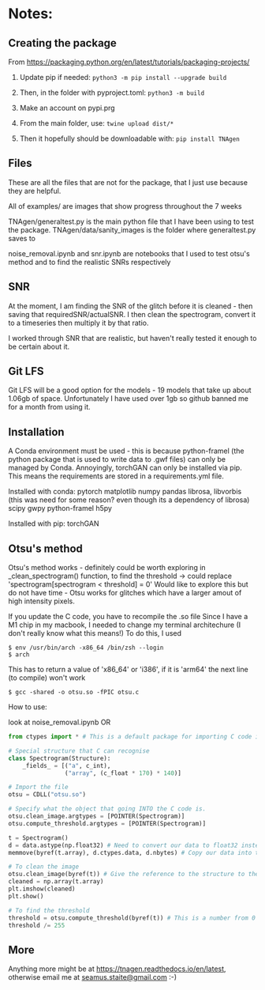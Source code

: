 
# Notes:

## Creating the package
From https://packaging.python.org/en/latest/tutorials/packaging-projects/

1) Update pip if needed:
```python3 -m pip install --upgrade build```

2) Then, in the folder with pyproject.toml:
```python3 -m build```

3) Make an account on pypi.prg

4) From the main folder, use: 
```twine upload dist/* ```

5) Then it hopefully should be downloadable with: ```pip install TNAgen```


## Files
These are all the files that are not for the package, that I just use because they are helpful.

All of examples/ are images that show progress throughout the 7 weeks

TNAgen/generaltest.py  is the main python file that I have been using to test the package.
TNAgen/data/sanity_images is the folder where generaltest.py saves to

noise_removal.ipynb and snr.ipynb are notebooks that I used to test otsu's method and to find the realistic SNRs respectively 


## SNR
At the moment, I am finding the SNR of the glitch before it is cleaned - then saving that requiredSNR/actualSNR. I then clean the spectrogram, convert it to a timeseries then
multiply it by that ratio. 

I worked through SNR that are realistic, but haven't really tested it enough to be certain about it.

## Git LFS
Git LFS will be a good option for the models - 19 models that take up about 1.06gb of space. Unfortunately I have used over 1gb so github banned me for a month from using it.

## Installation
A Conda environment must be used - this is because python-framel (the python package that is used to write data to .gwf files) can only be managed by Conda. 
Annoyingly, torchGAN can only be installed via pip. This means the requirements are stored in a requirements.yml file. 

Installed with conda:
pytorch
matplotlib
numpy
pandas
librosa, libvorbis (this was need for some reason? even though its a dependency of librosa)
scipy
gwpy
python-framel
h5py

Installed with pip:
torchGAN

## Otsu's method
Otsu's method works - definitely could be worth exploring in _clean_spectrogram() function, to find the threshold -> could replace 'spectrogram[spectrogram < threshold] = 0'
Would like to explore this but do not have time - Otsu works for glitches which have a larger amout of high intensity pixels. 

If you update the C code, you have to recompile the .so file
Since I have a M1 chip in my macbook, I needed to change my terminal architechure (I don't really know what this means!)
To do this, I used
```console
$ env /usr/bin/arch -x86_64 /bin/zsh --login
$ arch
```
This has to return a value of 'x86_64' or 'i386', if it is 'arm64' the next line (to compile) won't work
```console
$ gcc -shared -o otsu.so -fPIC otsu.c
```

How to use: 

look at noise_removal.ipynb
OR 
```python
from ctypes import * # This is a default package for importing C code into python

# Special structure that C can recognise
class Spectrogram(Structure):
    _fields_ = [("a", c_int),
                ("array", (c_float * 170) * 140)]

# Import the file
otsu = CDLL("otsu.so")

# Specify what the object that going INTO the C code is.
otsu.clean_image.argtypes = [POINTER(Spectrogram)]
otsu.compute_threshold.argtypes = [POINTER(Spectrogram)]

t = Spectrogram()
d = data.astype(np.float32) # Need to convert our data to float32 instead of float64
memmove(byref(t.array), d.ctypes.data, d.nbytes) # Copy our data into the Spectrogram structure, by memory allocation (this is much faster than two for loops)

# To clean the image
otsu.clean_image(byref(t)) # Give the reference to the structure to the 'clean_image' function - it mutates t.array, so we don't need a return value.
cleaned = np.array(t.array)
plt.imshow(cleaned)
plt.show()

# To find the threshold
threshold = otsu.compute_threshold(byref(t)) # This is a number from 0 to 255, so scale it to [0, 1]
threshold /= 255
```

## More

Anything more might be at https://tnagen.readthedocs.io/en/latest, otherwise email me at seamus.staite@gmail.com :-)